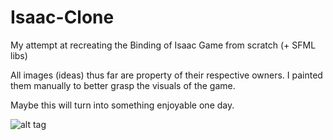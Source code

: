 # Isaac-Clone
My attempt at recreating the Binding of Isaac Game from scratch (+ SFML libs)

All images (ideas) thus far are property of their respective owners. I painted them manually to better grasp the visuals of the game. 

Maybe this will turn into something enjoyable one day.


![alt tag](http://puu.sh/h4TIB/80197e5bc2.gif)
